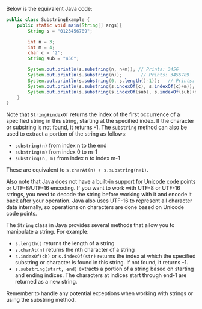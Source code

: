 Below is the equivalent Java code:

```java
public class SubstringExample {
    public static void main(String[] args){
        String s = "0123456789";

        int n = 3;
        int m = 4;
        char c = '2';
        String sub = "456";

        System.out.println(s.substring(n, n+m)); // Prints: 3456
        System.out.println(s.substring(n));       // Prints: 3456789
        System.out.println(s.substring(0, s.length()-1));   // Prints: 012345678
        System.out.println(s.substring(s.indexOf(c), s.indexOf(c)+m));    // Prints: 2345
        System.out.println(s.substring(s.indexOf(sub), s.indexOf(sub)+m));   // Prints: 456
    }
}
```
Note that `String#indexOf` returns the index of the first occurrence of a specified string in this string, starting at the specified index. If the character or substring is not found, it returns -1. The `substring` method can also be used to extract a portion of the string as follows:
- `substring(n)` from index n to the end
- `substring(m)` from index 0 to m-1
- `substring(n, m)` from index n to index m-1

These are equivalent to `s.charAt(n) + s.substring(n+1)`.

Also note that Java does not have a built-in support for Unicode code points or UTF-8/UTF-16 encoding. If you want to work with UTF-8 or UTF-16 strings, you need to decode the string before working with it and encode it back after your operation. Java also uses UTF-16 to represent all character data internally, so operations on characters are done based on Unicode code points. 

The `String` class in Java provides several methods that allow you to manipulate a string. For example:
- `s.length()` returns the length of a string
- `s.charAt(n)` returns the nth character of a string
- `s.indexOf(ch)` or `s.indexOf(str)` returns the index at which the specified substring or character is found in this string. If not found, it returns -1. 
- `s.substring(start, end)` extracts a portion of a string based on starting and ending indices. The characters at indices start through end-1 are returned as a new string. 

Remember to handle any potential exceptions when working with strings or using the substring method.

